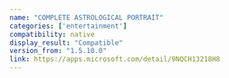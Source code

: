 ```yaml
---
name: "COMPLETE ASTROLOGICAL PORTRAIT"
categories: ['entertainment']
compatibility: native
display_result: "Compatible"
version_from: "1.5.10.0"
link: https://apps.microsoft.com/detail/9NQCH13218H8
---
```

